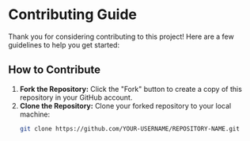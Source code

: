 # Contributing Guide

Thank you for considering contributing to this project! Here are a few guidelines to help you get started:

## How to Contribute
1. **Fork the Repository:** Click the "Fork" button to create a copy of this repository in your GitHub account.
2. **Clone the Repository:** Clone your forked repository to your local machine:
   ```bash
   git clone https://github.com/YOUR-USERNAME/REPOSITORY-NAME.git
